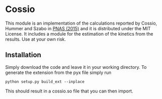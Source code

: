 # Cossio
This module is an implementation of the calculations reported by Cossio, Hummer and
Szabo in [PNAS (2015)](http://dx.doi.org/10.1073/pnas.1519633112) and it is 
distributed under the MIT License. It includes a module for the estimation of the 
kinetics from the results. Use at your own risk.


Installation
------------
Simply download the code and leave it in your working directory. To generate the 
extension from the pyx file simply run 

    python setup.py build_ext --inplace

This should result in a cossio.so file that you can then import.


